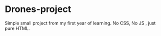# Drones-project
Simple small project from my first year of learning. No CSS, No JS , just pure HTML. 
